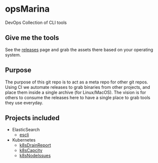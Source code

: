 # opsMarina
DevOps Collection of CLI tools

## Give me the tools
See the [releases](https://github.com/slmingol/opsMarina/releases) page and grab the assets there based on your operating system.

## Purpose
The purpose of this git repo is to act as a meta repo for other git repos. Using CI we automate releases to grab binaries from other projects, and place them inside a single archive (for Linux/MacOS). The vision is for others to consume the releases here to have a single place to grab tools they use everyday.

## Projects included
* ElasticSearch
  * [escli](https://github.com/slmingol/escli)
* Kubernetes
  * [k8sDrainReport](https://github.com/Jmainguy/k8sDrainReport)
  * [k8sCapcity](https://github.com/Jmainguy/k8sCapcity)
  * [k8sNodeIssues](https://github.com/Jmainguy/k8sNodeIssues)
